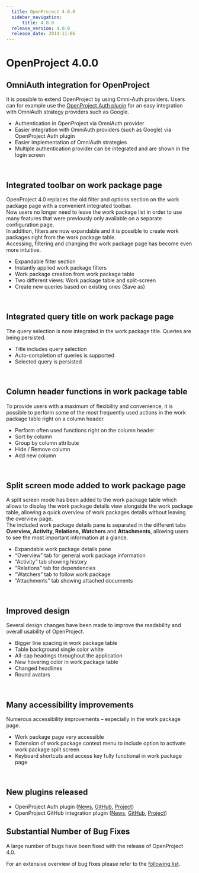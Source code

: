```yaml
---
  title: OpenProject 4.0.0
  sidebar_navigation:
      title: 4.0.0
  release_version: 4.0.0
  release_date: 2014-11-06
---
```



# OpenProject 4.0.0

## OmniAuth integration for OpenProject

It is possible to extend OpenProject by using Omni-Auth providers. Users
can for example use the [OpenProject Auth
plugin](https://community.openproject.org/projects/auth-plugins) for an
easy integration with OmniAuth strategy providers such as Google.

  - Authentication in OpenProject via OmniAuth provider
  - Easier integration with OmniAuth providers (such as Google) via
    OpenProject Auth plugin
  - Easier implementation of OmniAuth strategies
  - Multiple authentication provider can be integrated and are shown in
    the login screen



 

## Integrated toolbar on work package page

OpenProject 4.0 replaces the old filter and options section on the work
package page with a convenient integrated toolbar.  
Now users no longer need to leave the work package list in order to use
many features that were previously only available on a separate
configuration page.  
In addition, filters are now expandable and it is possible to create
work packages right from the work package table.  
Accessing, filtering and changing the work package page has become even
more intuitive.

  - Expandable filter section
  - Instantly applied work package filters
  - Work package creation from work package table
  - Two different views: Work package table and split-screen
  - Create new queries based on existing ones (Save as)



 

## Integrated query title on work package page

The query selection is now integrated in the work package title. Queries
are being persisted.

  - Title includes query selection
  - Auto-completion of queries is supported
  - Selected query is persisted



 

## Column header functions in work package table

To provide users with a maximum of flexibility and convenience, it is
possible to perform some of the most frequently used actions in the work
package table right on a column header.

  - Perform often used functions right on the column header
  - Sort by column
  - Group by column attribute
  - Hide / Remove column
  - Add new column



 

## Split screen mode added to work package page

A split screen mode has been added to the work package table which
allows to display the work package details view alongside the work
package table, allowing a quick overview of work packages details
without leaving the overview page.  
The included work package details pane is separated in the different
tabs **Overview, Activity, Relations, Watchers** and **Attachments**,
allowing users to see the most important information at a glance.

  - Expandable work package details pane
  - “Overview” tab for general work package information
  - “Activity” tab showing history
  - “Relations” tab for dependencies
  - “Watchers” tab to follow work package
  - “Attachments” tab showing attached documents



 

## Improved design

Several design changes have been made to improve the readability and
overall usability of OpenProject.

  - Bigger line spacing in work package table
  - Table background single color white
  - All-cap headings throughout the application
  - New hovering color in work package table
  - Changed headlines
  - Round avatars



 

## Many accessibility improvements

Numerous accessibility improvements – especially in the work package
page.

  - Work package page very accessible
  - Extension of work package context menu to include option to activate
    work package split screen
  - Keyboard shortcuts and access key fully functional in work package
    page



 

## New plugins released

  - OpenProject Auth plugin
    ([News](https://community.openproject.org/news/66-plugin-providing-an-api-for-authentication-plugins-released),
    [GitHub](https://github.com/opf/openproject-auth_plugins),
    [Project](https://community.openproject.org/projects/auth-plugins))
  - OpenProject GitHub integration plugin
    ([News](https://community.openproject.org/news/57-openproject-github-integration-plugin-released),
    [GitHub](https://github.com/finnlabs/openproject-github_integration),
    [Project](https://community.openproject.org/projects/github-integration?jump=news))

## Substantial Number of Bug Fixes

A large number of bugs have been fixed with the release of OpenProject
4.0.

For an extensive overview of bug fixes please refer to the [following
list](https://community.openproject.org/projects/openproject/work_packages?query_id=479).


